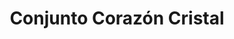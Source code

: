 ---
title: Conjunto Corazón Cristal
date: 
draft: false

# descripcion
description : Conjunto de cadena y dije en plata 925. Largo 40, 45 o 50 cm a elección.

materials: Plata 925

color: 

dimensions: Largo dije 1.2 cm

code: 06-26-0932

type: "Conjuntos"

categories: []

price: $4.760,00

price_eftvo: $4.050,00

# Images
# first image will be shown in the product page
images:
  # - image: "images/path_to_image"
  # La ubicacion de las imagenes es imagenes/Conjuntos/Conjuntos.Cadena y Dije/06-26-0932-conjunto-corazon-cristal
  - image: "./images/conjuntos/cadena_y_dije/06-26-0932-conjunto-corazon-cristal.jpg"
---